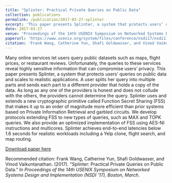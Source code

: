 ```yaml
---
title: "Splinter: Practical Private Queries on Public Data"
collection: publications
permalink: /publication/2017-03-27-splinter
excerpt: 'This paper presents Splinter, a system that protects users’ queries on public datasets while achieving practical performance for many current web applications.'
date: 2017-03-27
venue: 'Proceedings of the 14th USENIX Symposium on Networked Systems Design and Implementation (NSDI ''17), Boston, March'
paperurl: 'https://www.usenix.org/system/files/conference/nsdi17/nsdi17-wang-frank.pdf'
citation: 'Frank Wang, Catherine Yun, Shafi Goldwasser, and Vinod Vaikuntanathan. (2017). &quot;Splinter: Practical Private Queries on Public Data.&quot; In <i>Proceedings of the 14th USENIX Symposium on Networked Systems Design and Implementation (NSDI ''17), Boston, March</i>. 1(1).'
---
```

Many online services let users query public datasets such as maps, flight prices, or restaurant reviews. Unfortunately, the queries to these services reveal highly sensitive information that can compromise users’ privacy. This paper presents Splinter, a system that protects users’ queries on public data and scales to realistic applications. A user splits her query into multiple parts and sends each part to a different provider that holds a copy of the data. As long as any one of the providers is honest and does not collude with the others, the providers cannot determine the query. Splinter uses and extends a new cryptographic primitive called Function Secret Sharing (FSS) that makes it up to an order of magnitude more efficient than prior systems based on Private Information Retrieval and garbled circuits. We develop protocols extending FSS to new types of queries, such as MAX and TOPK queries. We also provide an optimized implementation of FSS using AES-NI instructions and multicores. Splinter achieves end-to-end latencies below 1.6 seconds for realistic workloads including a Yelp clone, flight search, and map routing.

[Download paper here](https://www.usenix.org/system/files/conference/nsdi17/nsdi17-wang-frank.pdf)

Recommended citation: Frank Wang, Catherine Yun, Shafi Goldwasser, and Vinod Vaikuntanathan. (2017). &quot;Splinter: Practical Private Queries on Public Data.&quot; In <i>Proceedings of the 14th USENIX Symposium on Networked Systems Design and Implementation (NSDI '17), Boston, March</i>. 

